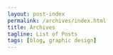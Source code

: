 ```yaml
---
layout: post-index
permalink: /archives/index.html
title: Archives
tagline: List of Posts
tags: [blog, graphic design]
---
```

